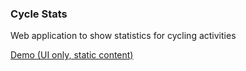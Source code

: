 ### Cycle Stats
Web application to show statistics for cycling activities

[Demo (UI only, static content)](https://tinnefeld.github.io/cyclestats)